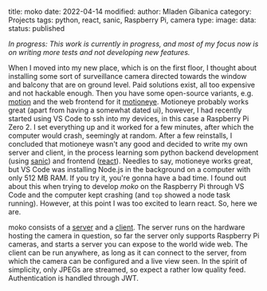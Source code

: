 title: moko
date: 2022-04-14
modified:
author: Mladen Gibanica
category: Projects
tags: python, react, sanic, Raspberry Pi, camera
type:
image:
data:
status: published

_In progress:_
_This work is currently in progress, and most of my focus now is on writing more tests and not developing new features._

When I moved into my new place, which is on the first floor, I thought about installing some sort of surveillance camera directed towards the window and balcony that are on ground level.
Paid solutions exist, all too expensive and not hackable enough.
Then you have some open-source variants, e.g. <a href="https://github.com/Motion-Project/motion" target="_blank">motion</a> and the web frontend for it <a href="https://github.com/motioneye-project/motioneye" target="_blank">motioneye</a>.
Motioneye probably works great (apart from having a somewhat dated ui), however, I had recently started using VS Code to ssh into my devices, in this case a Raspberry Pi Zero 2.
I set everything up and it worked for a few minutes, after which the computer would crash, seemingly at random.
After a few reinstalls, I concluded that motioneye wasn't any good and decided to write my own server and client, in the process learning som python backend development (using <a href="https://sanic.dev/en/" target="_blank">sanic</a>) and frontend (<a href="https://reactjs.org/" target="_blank">react</a>).
Needles to say, motioneye works great, but VS Code was installing Node.js in the background on a computer with only 512 MB RAM.
If you try it, you're gonna have a bad time.
I found out about this when trying to develop _moko_ on the Raspberry Pi through VS Code and the computer kept crashing (and `top` showed a node task running).
However, at this point I was too excited to learn react.
So, here we are.

moko consists of a <a href="https://github.com/mgcth/moko_server" target="_blank">server</a> and a <a href="https://github.com/mgcth/moko_client" target="_blank">client</a>.
The server runs on the hardware hosting the camera in question, so far the server only supports Raspberry Pi cameras, and starts a server you can expose to the world wide web.
The client can be run anywhere, as long as it can connect to the server, from which the camera can be configured and a live view seen.
In the spirit of simplicity, only JPEGs are streamed, so expect a rather low quality feed.
Authentication is handled through JWT.
